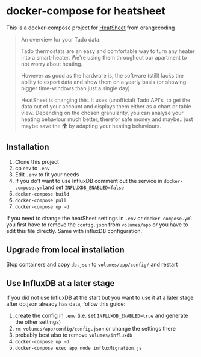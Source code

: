 docker-compose for heatsheet
============================

This is a docker-compose project for [HeatSheet](https://github.com/orangecoding/heatsheet) from orangecoding

> An overview for your Tado data.
> 
> Tado thermostats are an easy and comfortable way to turn any heater into a smart-heater. We're using them throughout our apartment to not worry about heating.
> 
> However as good as the hardware is, the software (still) lacks the ability to export data and show them on a yearly basis (or showing bigger time-windows than just a single day).
> 
> HeatSheet is changing this. It uses (unofficial) Tado API's, to get the data out of your account and displays them either as a chart or table view. Depending on the chosen granularity, you can analyse your heating behaviour much better, therefor safe money and maybe.. just maybe save the 🌍 by adapting your heating behaviours.

## Installation

1. Clone this project
2. cp `env` to `.env`
3. Edit `.env` to fit your needs
5. If you do't want to use InfluxDB comment out the service in `docker-compose.yml`and set `INFLUXDB_ENABLED=false`
5. `docker-compose build`
5. `docker-compose pull`
4. `docker-compose up -d`

If you need to change the heatSheet settings in `.env` or `docker-compose.yml` you first have to remove the `config.json` from `volumes/app` or you have to edit this file directly. Same with influxDB configuration.

## Upgrade from local installation

Stop containers and copy `db.json` to `volumes/app/config/` and restart

## Use InfluxDB at a later stage

If you did not use InfluxDB at the start but you want to use it at a later stage after db.json already has data, follow this guide:

1. create the config in `.env` (i.e. set `INFLUXDB_ENABLED=true` and generate the other settings)
2. `rm volumes/app/config/config.json` or change the settings there
3. probably best also to remove `volumes/influxdb`
4. `docker-compose up -d`
5. `docker-compose exec app node influxMigration.js`
